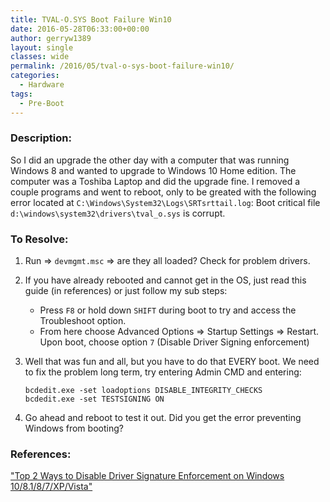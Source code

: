 ```yaml
---
title: TVAL-O.SYS Boot Failure Win10
date: 2016-05-28T06:33:00+00:00
author: gerryw1389
layout: single
classes: wide
permalink: /2016/05/tval-o-sys-boot-failure-win10/
categories:
  - Hardware
tags:
  - Pre-Boot
---
```

<!--more-->

### Description:

So I did an upgrade the other day with a computer that was running Windows 8 and wanted to upgrade to Windows 10 Home edition. The computer was a Toshiba Laptop and did the upgrade fine. I removed a couple programs and went to reboot, only to be greated with the following error located at `C:\Windows\System32\Logs\SRTsrttail.log`: Boot critical file `d:\windows\system32\drivers\tval_o.sys` is corrupt.

### To Resolve:

1. Run => `devmgmt.msc` => are they all loaded? Check for problem drivers.

2. If you have already rebooted and cannot get in the OS, just read this guide (in references) or just follow my sub steps:

   - Press `F8` or hold down `SHIFT` during boot to try and access the Troubleshoot option.
   - From here choose Advanced Options => Startup Settings => Restart. Upon boot, choose option `7` (Disable Driver Signing enforcement)

3. Well that was fun and all, but you have to do that EVERY boot. We need to fix the problem long term, try entering Admin CMD and entering:

   ```escape
   bcdedit.exe -set loadoptions DISABLE_INTEGRITY_CHECKS  
   bcdedit.exe -set TESTSIGNING ON
   ```

4. Go ahead and reboot to test it out. Did you get the error preventing Windows from booting?

### References:

["Top 2 Ways to Disable Driver Signature Enforcement on Windows 10/8.1/8/7/XP/Vista"](http://www.drivethelife.com/windows-drivers/how-to-disable-driver-signature-enforcement-on-windows-10-8-7-xp-vista.html)